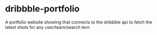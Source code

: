# dribbble-portfolio
A portfolio website showing that connects to the dribbble api to fetch the latest shots for any user/team/search tern 
